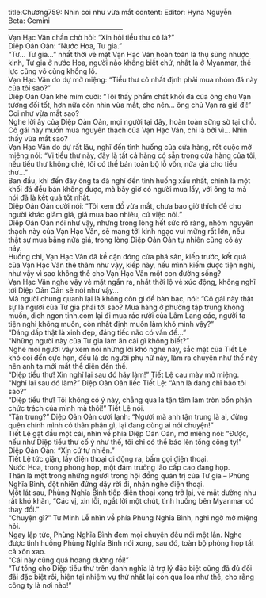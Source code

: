 title:Chương759: Nhìn coi như vừa mắt
content:
Editor: Hyna Nguyễn<br>Beta: Gemini<br>————————————————–<br>Vạn Hạc Vân chần chờ hỏi: “Xin hỏi tiểu thư cô là?”<br>Diệp Oản Oản: “Nước Hoa, Tư gia.”<br>“Tư… Tư gia…” nhất thời vẻ mặt Vạn Hạc Vân hoàn toàn là thụ sủng nhược kinh, Tư gia ở nước Hoa, người nào không biết chứ, nhất là ở Myanmar, thế lực cũng vô cùng khổng lồ.<br>Vạn Hạc Vân do dự mở miệng: “Tiểu thư cô nhất định phải mua nhóm đá này của tôi sao?”<br>Diệp Oản Oản khẽ mỉm cười: “Tôi thấy phẩm chất khối đá của ông chủ Vạn tương đối tốt, hơn nữa còn nhìn vừa mắt, cho nên… ông chủ Vạn ra giá đi!”<br>Coi như vừa mắt sao?<br>Nghe lời ấy của Diệp Oản Oản, mọi người tại đây, hoàn toàn sững sờ tại chỗ.<br>Cô gái này muốn mua nguyên thạch của Vạn Hạc Vân, chỉ là bởi vì… Nhìn thấy vừa mắt sao?<br>Vạn Hạc Vân do dự rất lâu, nghĩ đến tình huống của cửa hàng, rốt cuộc mở miệng nói: “Vị tiểu thư này, đây là tất cả hàng có sẵn trong cửa hàng của tôi, nếu tiểu thư không chê, tôi có thể bán toàn bộ lỗ vốn, nửa giá cho tiểu thư…”<br>Ban đầu, khi đến đây ông ta đã nghĩ đến tình huống xấu nhất, chính là một khối đá đều bán không được, mà bây giờ có người mua lấy, với ông ta mà nói đã là kết quả tốt nhất.<br>Diệp Oản Oản cười nói: “Tôi xem đồ vừa mắt, chưa bao giờ thích để cho người khác giảm giá, giá mua bao nhiêu, cứ việc nói.”<br>Diệp Oản Oản nói như vậy, nhưng trong lòng hết sức rõ ràng, nhóm nguyên thạch này của Vạn Hạc Vân, sẽ mang tới kinh ngạc vui mừng rất lớn, nếu thật sự mua bằng nửa giá, trong lòng Diệp Oản Oản tự nhiên cũng có áy náy.<br>Huống chi, Vạn Hạc Vân đã kề cận đóng cửa phá sản, kiếp trước, kết quả của Vạn Hạc Vân thê thảm như vậy, kiếp này, nếu mình kiếm được tiện nghi, như vậy vì sao không thể cho Vạn Hạc Vân một con đường sống?<br>Vạn Hạc Vân nghe vậy vẻ mặt ngẩn ra, nhất thời lộ vẻ xúc động, không nghĩ tới Diệp Oản Oản sẽ nói như vậy…<br>Mà người chung quanh lại là không còn gì để bàn bạc, nói: “Cô gái này thật sự là người của Tư gia phái tới sao? Mua hàng ở phường tập trung không muốn, dich ngon tinh.com lại đi mua rác rưởi của Lâm Lang các, người ta tiện nghi không muốn, còn nhất định muốn làm khó mình vậy?”<br>“Dáng dấp thật là xinh đẹp, đáng tiếc não có vấn đề…”<br>“Những người này của Tư gia làm ăn cái gì không biết?”<br>Nghe mọi người vây xem nói những lời khó nghe này, sắc mặt của Tiết Lệ khó coi đến cực hạn, đều là do người phụ nữ này, làm ra chuyện như thế này nên anh ta mới mất thể diện đến thế.<br>“Diệp tiểu thư! Xin nghĩ lại sau đó hãy làm!” Tiết Lệ cau mày mở miệng.<br>“Nghĩ lại sau đó làm?” Diệp Oản Oản liếc Tiết Lệ: “Anh là đang chỉ bảo tôi sao?”<br>“Diệp tiểu thư! Tôi không có ý này, chẳng qua là tận tâm làm tròn bổn phận chức trách của mình mà thôi!” Tiết Lệ nói.<br>“Tận trung?” Diệp Oản Oản cười lạnh: “Người mà anh tận trung là ai, đừng quên chính mình có thân phận gì, lại đang cùng ai nói chuyện!”<br>Tiết Lệ gật đầu một cái, nhìn về phía Diệp Oản Oản, mở miệng nói: “Được, nếu như Diệp tiểu thư cố ý như thế, tôi chỉ có thể báo lên tổng công ty!”<br>Diệp Oản Oản: “Xin cứ tự nhiên.”<br>Tiết Lệ tức giận, lấy điện thoại di động ra, bấm gọi điện thoại.<br>Nước Hoa, trong phòng họp, một đám trưởng lão cấp cao đang họp.<br>Thân là một trong những người trong hội đồng quản trị của Tư gia – Phùng Nghĩa Bình, đột nhiên đứng dậy rời đi, nhận nghe điện thoại.<br>Một lát sau, Phùng Nghĩa Bình tiếp điện thoại xong trở lại, vẻ mặt dường như rất khó khăn, “Các vị, xin lỗi, ngắt lời một chút, tình huống bên Myanmar có thay đổi.”<br>“Chuyện gì?” Tư Minh Lễ nhìn về phía Phùng Nghĩa Bình, nghi ngờ mở miệng hỏi.<br>Ngay lập tức, Phùng Nghĩa Bình đem mọi chuyện đều nói một lần. Nghe được tình huống Phùng Nghĩa Bình nói xong, sau đó, toàn bộ phòng họp tất cả xôn xao.<br>“Cái này cũng quá hoang đường rồi!”<br>“Tư tổng cho Diệp tiểu thư trên danh nghĩa là trợ lý đặc biệt cũng đã đủ đối đãi đặc biệt rồi, hiện tại nhiệm vụ thứ nhất lại còn qua loa như thế, cho rằng công ty là nơi nào!”